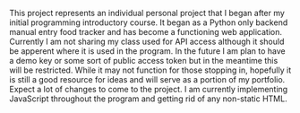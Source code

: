 This project represents an individual personal project that I began after my initial programming introductory course. It began as a Python only backend manual entry food tracker and has become a functioning web application. Currently I am not sharing my class used for API access although it should be apperent where it is used in the program. In the future I am plan to have a demo key or some sort of public access token but in the meantime this will be restricted. While it may not function for those stopping in, hopefully it is still a good resource for ideas and will serve as a portion of my portfolio. Expect a lot of changes to come to the project. I am currently implementing JavaScript throughout the program and getting rid of any non-static HTML. 

